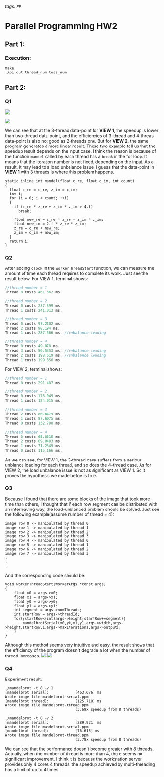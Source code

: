 ###### tags: `PP`

# Parallel Programming HW2

## Part 1:
### Execution:
```
make
./pi.out thread_num toss_num
```


## Part 2:
### Q1

![](https://i.imgur.com/eByUcZ8.png)

![](https://i.imgur.com/wtXGvMB.png)




We can see that at the 3-thread data-point for **VIEW 1**, the speedup is lower than two-thread data-point, and the efficiencies of 3-thread and 4-threas data-point is also not good as 2-threads one. But for **VIEW 2**, the same program generates a more linear result. These two example tell us that the speedup result depends on the input case. I think the reason is because of the function `mandel` called by each thread has a `break` in the for loop. It means that the iteration number is not fixed, depending on the input. As a result, it may lead to a load unbalance issue. I guess that the data-point in **VIEW 1** with 3 threads is where this problem happens.

```cpp=
static inline int mandel(float c_re, float c_im, int count)
{
  float z_re = c_re, z_im = c_im;
  int i;
  for (i = 0; i < count; ++i)
  {
    if (z_re * z_re + z_im * z_im > 4.f)
      break;

    float new_re = z_re * z_re - z_im * z_im;
    float new_im = 2.f * z_re * z_im;
    z_re = c_re + new_re;
    z_im = c_im + new_im;
  }
  return i;
}
```
### Q2
After adding `clock` in the `workerThreadStart` function, we can measure the amount of time each thread requires to complete its work. Just see the result below.
For VIEW 1, terminal shows:
```c
//thread number = 1
Thread 0 costs 461.362 ms.

//thread number = 2
Thread 0 costs 237.599 ms.
Thread 1 costs 241.013 ms.

//thread number = 3
Thread 0 costs 97.2102 ms.
Thread 2 costs 98.194 ms.
Thread 1 costs 287.566 ms. //unbalance loading

//thread number = 4
Thread 0 costs 49.878 ms.
Thread 3 costs 50.5353 ms. //unbalance loading
Thread 2 costs 198.619 ms. //unbalance loading
Thread 1 costs 199.356 ms. 
```

For VIEW 2, terminal shows:
```c
//thread number = 1
Thread 0 costs 291.487 ms.

//thread number = 2
Thread 0 costs 176.049 ms.
Thread 1 costs 124.015 ms.

//thread number = 3
Thread 2 costs 80.6475 ms.
Thread 1 costs 87.6075 ms.
Thread 0 costs 132.798 ms.
    
//thread number = 4
Thread 3 costs 65.8315 ms.
Thread 2 costs 69.8483 ms.
Thread 1 costs 71.2349 ms.
Thread 0 costs 115.166 ms.
```

As we can see, for VIEW 1, the 3-thread case suffers from a serious unblance loading for each thread, and so does the 4-thread case. As for VIEW 2, the load unbalance issue is not as significant as VIEW 1. So it proves the hypothesis we made befoe is true.

### Q3
Because I found that there are some blocks of the image that took more time than others, I thought that if each row segment can be distributed with an interleaving way, the load-unblanced problem should be solved. 
Just see the following example(assume number of thread = 4):
```
image row 0 -> manipulated by thread 0
image row 1 -> manipulated by thread 1
image row 2 -> manipulated by thread 2
image row 3 -> manipulated by thread 3
image row 4 -> manipulated by thread 0
image row 5 -> manipulated by thread 1
image row 6 -> manipulated by thread 2
image row 7 -> manipulated by thread 3
.
.
.
```
And the corresponding code should be:
```c++=
void workerThreadStart(WorkerArgs *const args)
{
    float x0 = args->x0;
    float x1 = args->x1;
    float y0 = args->y0;
    float y1 = args->y1;
    int segment = args->numThreads;
    int startRow = args->threadId;
    for(;startRow<(int)args->height;startRow+=segment){
        mandelbrotSerial(x0,y0,x1,y1,args->width,args->height,startRow,1,args->maxIterations,args->output);
    }
}
```

Although this method seems very intuitive and easy, the result shows that the efficiency of the program doesn't degrade a lot when the number of thread increases.
![](https://i.imgur.com/YPxQ0pP.png)
![](https://i.imgur.com/LODXbo1.png)

### Q4
Experiment result:
```shell
./mandelbrot -t 8 -v 1
[mandelbrot serial]:            [463.676] ms
Wrote image file mandelbrot-serial.ppm
[mandelbrot thread]:            [125.718] ms
Wrote image file mandelbrot-thread.ppm
                                (3.69x speedup from 8 threads)
                                
./mandelbrot -t 8 -v 2
[mandelbrot serial]:            [289.921] ms
Wrote image file mandelbrot-serial.ppm
[mandelbrot thread]:            [76.615] ms
Wrote image file mandelbrot-thread.ppm
                                (3.78x speedup from 8 threads)

```

We can see that the performance doesn't become greater with 8 threads. Actually, when the number of thread is more than 4, there seems no significant improvement. I think it is because the workstation server provides only 4 cores 4 threads, the speedup achieved by multi-threading has a limit of up to 4 times.

